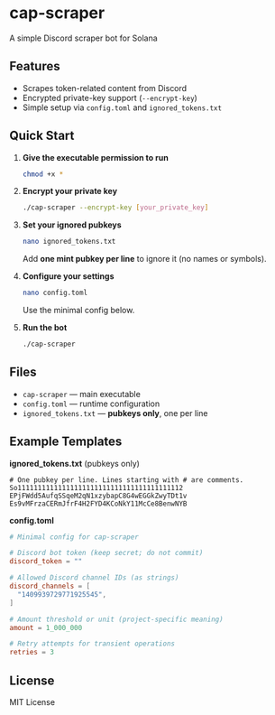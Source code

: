 # cap-scraper
A simple Discord scraper bot for Solana

## Features
- Scrapes token-related content from Discord
- Encrypted private-key support (`--encrypt-key`)
- Simple setup via `config.toml` and `ignored_tokens.txt`

## Quick Start

1. **Give the executable permission to run**
   ```bash
   chmod +x *
   ```

2. **Encrypt your private key**
   ```bash
   ./cap-scraper --encrypt-key [your_private_key]
   ```

3. **Set your ignored pubkeys**
   ```bash
   nano ignored_tokens.txt
   ```
   Add **one mint pubkey per line** to ignore it (no names or symbols).

4. **Configure your settings**
   ```bash
   nano config.toml
   ```
   Use the minimal config below.

5. **Run the bot**
   ```bash
   ./cap-scraper
   ```

## Files
- `cap-scraper` — main executable  
- `config.toml` — runtime configuration  
- `ignored_tokens.txt` — **pubkeys only**, one per line  

## Example Templates

**ignored_tokens.txt** (pubkeys only)
```
# One pubkey per line. Lines starting with # are comments.
So11111111111111111111111111111111111111112
EPjFWdd5AufqSSqeM2qN1xzybapC8G4wEGGkZwyTDt1v
Es9vMFrzaCERmJfrF4H2FYD4KCoNkY11McCe8BenwNYB
```

**config.toml**
```toml
# Minimal config for cap-scraper

# Discord bot token (keep secret; do not commit)
discord_token = ""

# Allowed Discord channel IDs (as strings)
discord_channels = [
  "1409939729771925545",
]

# Amount threshold or unit (project-specific meaning)
amount = 1_000_000

# Retry attempts for transient operations
retries = 3
```


## License
MIT License
